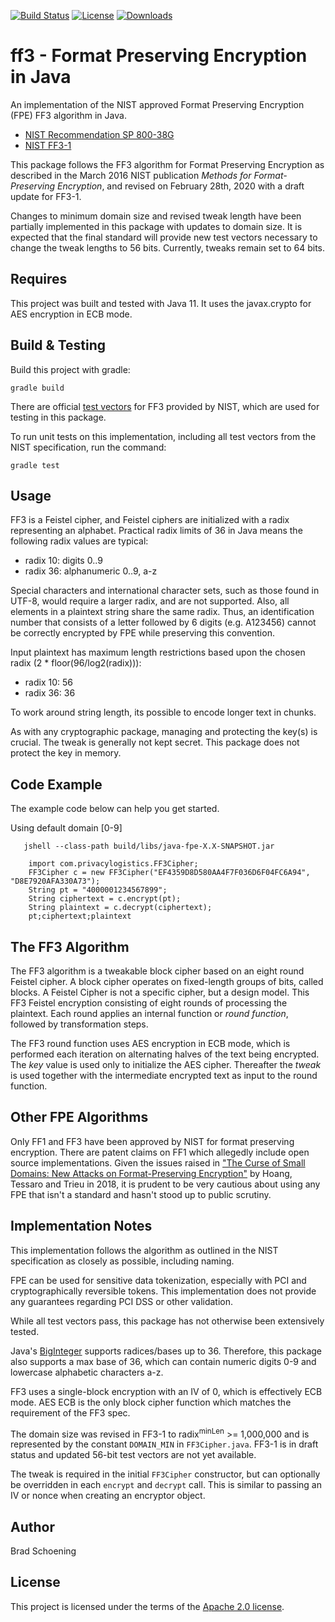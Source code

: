 [![Build Status](https://travis-ci.com/mysto/java-fpe.svg?branch=main)](https://travis-ci.com/mysto/java-fpe)
[![License](https://img.shields.io/badge/License-Apache%202.0-blue.svg)](https://opensource.org/licenses/Apache-2.0)
[![Downloads](https://pepy.tech/badge/ff3)](https://pepy.tech/project/ff3)

# ff3 - Format Preserving Encryption in Java

An implementation of the NIST approved Format Preserving Encryption (FPE) FF3 algorithm in Java.

* [NIST Recommendation SP 800-38G](http://nvlpubs.nist.gov/nistpubs/SpecialPublications/NIST.SP.800-38G.pdf)
* [NIST FF3-1](https://nvlpubs.nist.gov/nistpubs/SpecialPublications/NIST.SP.800-38Gr1-draft.pdf)

This package follows the FF3 algorithm for Format Preserving Encryption as described in the March 2016 NIST publication _Methods for Format-Preserving Encryption_, and revised on February 28th, 2020 with a draft update for FF3-1.

Changes to minimum domain size and revised tweak length have been partially implemented in this package with updates to domain size. It is expected that the final standard will provide new test vectors necessary to change the tweak lengths to 56 bits.  Currently, tweaks remain set to 64 bits.

## Requires

This project was built and tested with Java 11.  It uses the javax.crypto for AES encryption in ECB mode.

## Build & Testing

Build this project with gradle:

`gradle build`

There are official [test vectors](https://csrc.nist.gov/csrc/media/projects/cryptographic-standards-and-guidelines/documents/examples/ff3samples.pdf) for FF3 provided by NIST, which are used for testing in this package.

To run unit tests on this implementation, including all test vectors from the NIST specification, run the command:

  `gradle test`

## Usage

FF3 is a Feistel cipher, and Feistel ciphers are initialized with a radix representing an alphabet.
Practical radix limits of 36 in Java means the following radix values are typical:
* radix 10: digits 0..9
* radix 36: alphanumeric 0..9, a-z

Special characters and international character sets, such as those found in UTF-8, would require a larger radix, and are not supported.
Also, all elements in a plaintext string share the same radix. Thus, an identification number that consists of a letter followed
by 6 digits (e.g. A123456) cannot be correctly encrypted by FPE while preserving this convention.

Input plaintext has maximum length restrictions based upon the chosen radix (2 * floor(96/log2(radix))):
* radix 10: 56
* radix 36: 36

To work around string length, its possible to encode longer text in chunks.

As with any cryptographic package, managing and protecting the key(s) is crucial. The tweak is generally not kept secret.
This package does not protect the key in memory.

## Code Example

The example code below can help you get started.

Using default domain [0-9]

```jshell
   jshell --class-path build/libs/java-fpe-X.X-SNAPSHOT.jar

    import com.privacylogistics.FF3Cipher;
    FF3Cipher c = new FF3Cipher("EF4359D8D580AA4F7F036D6F04FC6A94", "D8E7920AFA330A73");
    String pt = "4000001234567899";
    String ciphertext = c.encrypt(pt);
    String plaintext = c.decrypt(ciphertext);
    pt;ciphertext;plaintext
```

## The FF3 Algorithm

The FF3 algorithm is a tweakable block cipher based on an eight round Feistel cipher. A block cipher operates on fixed-length groups of bits, called blocks. A Feistel Cipher is not a specific cipher,
but a design model.  This FF3 Feistel encryption consisting of eight rounds of processing
the plaintext. Each round applies an internal function or _round function_, followed by transformation steps.

The FF3 round function uses AES encryption in ECB mode, which is performed each iteration 
on alternating halves of the text being encrypted. The *key* value is used only to initialize the AES cipher. Thereafter
the *tweak* is used together with the intermediate encrypted text as input to the round function.

## Other FPE Algorithms

Only FF1 and FF3 have been approved by NIST for format preserving encryption. There are patent claims on FF1 which allegedly include open source implementations. Given the issues raised in ["The Curse of Small Domains: New Attacks on Format-Preserving Encryption"](https://eprint.iacr.org/2018/556.pdf) by Hoang, Tessaro and Trieu in 2018, it is prudent to be very cautious about using any FPE that isn't a standard and hasn't stood up to public scrutiny.

## Implementation Notes

This implementation follows the algorithm as outlined in the NIST specification as closely as possible, including naming.

FPE can be used for sensitive data tokenization, especially with PCI and cryptographically reversible tokens. This implementation does not provide any guarantees regarding PCI DSS or other validation.

While all test vectors pass, this package has not otherwise been extensively tested.

Java's [BigInteger](https://docs.oracle.com/en/java/javase/11/docs/api/java.base/java/math/BigInteger.html) supports radices/bases up to 36. Therefore, this package also supports a max base of 36, which can contain numeric digits 0-9 and lowercase alphabetic characters a-z.

FF3 uses a single-block encryption with an IV of 0, which is effectively ECB mode. AES ECB is the only block cipher function which matches the requirement of the FF3 spec.

The domain size was revised in FF3-1 to radix<sup>minLen</sup> >= 1,000,000 and is represented by the constant `DOMAIN_MIN` in `FF3Cipher.java`. FF3-1 is in draft status and updated 56-bit test vectors are not yet available.

The tweak is required in the initial `FF3Cipher` constructor, but can optionally be overridden in each `encrypt` and `decrypt` call. This is similar to passing an IV or nonce when creating an encryptor object.

## Author

Brad Schoening

## License

This project is licensed under the terms of the [Apache 2.0 license](https://www.apache.org/licenses/LICENSE-2.0).
